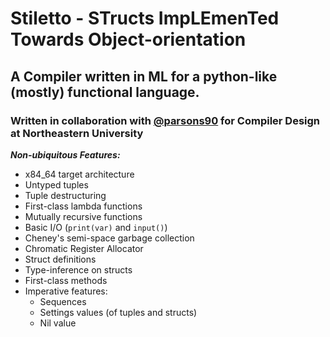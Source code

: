 # Stiletto - STructs ImpLEmenTed Towards Object-orientation
## A Compiler written in ML for a python-like (mostly) functional language.
### Written in collaboration with [@parsons90](https://github.com/parsons90/) for Compiler Design at Northeastern University
***Non-ubiquitous Features:***
 - x84_64 target architecture
 - Untyped tuples
 - Tuple destructuring
 - First-class lambda functions
 - Mutually recursive functions
 - Basic I/O (`print(var)` and `input()`)
 - Cheney's semi-space garbage collection
 - Chromatic Register Allocator
 - Struct definitions
 - Type-inference on structs
 - First-class methods
 - Imperative features: 
   - Sequences
   - Settings values (of tuples and structs)
   - Nil value

